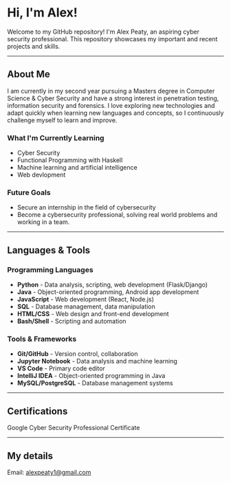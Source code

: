 # Hi, I'm Alex!

Welcome to my GitHub repository! I'm Alex Peaty, an aspiring cyber security professional. This repository showcases my important and recent projects and skills.

---

## About Me

I am currently in my second year pursuing a Masters degree in Computer Science & Cyber Security and have a strong interest in penetration testing, information security and forensics. I love exploring new technologies and adapt quickly when learning new languages and concepts, so I continuously challenge myself to learn and improve.

### What I'm Currently Learning
- Cyber Security
- Functional Programming with Haskell
- Machine learning and artificial intelligence
- Web devlopment

### Future Goals
- Secure an internship in the field of cybersecurity
- Become a cybersecurity professional, solving real world problems and working in a team.

---

## Languages & Tools

### Programming Languages
- **Python** - Data analysis, scripting, web development (Flask/Django)
- **Java** - Object-oriented programming, Android app development
- **JavaScript** - Web development (React, Node.js)
- **SQL** - Database management, data manipulation
- **HTML/CSS** - Web design and front-end development
- **Bash/Shell** - Scripting and automation

### Tools & Frameworks
- **Git/GitHub** - Version control, collaboration
- **Jupyter Notebook** - Data analysis and machine learning
- **VS Code** - Primary code editor
- **IntelliJ IDEA** - Object-oriented programming in Java
- **MySQL/PostgreSQL** - Database management systems

---

## Certifications

Google Cyber Security Professional Certificate

---

## My details
Email: alexpeaty1@gmail.com


